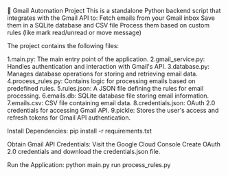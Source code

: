 📧 Gmail Automation Project
This is a standalone Python backend script that integrates with the Gmail API to:
Fetch emails from your Gmail inbox
Save them in a SQLite database and CSV file
Process them based on custom rules (like mark read/unread or move message)


The project contains the following files: 

1.main.py: The main entry point of the application.
2.gmail_service.py: Handles authentication and interaction with Gmail's API.
3.database.py: Manages database operations for storing and retrieving email data.
4.process_rules.py: Contains logic for processing emails based on predefined rules.
5.rules.json: A JSON file defining the rules for email processing.
6.emails.db: SQLite database file storing email information.
7.emails.csv: CSV file containing email data.
8.credentials.json: OAuth 2.0 credentials for accessing Gmail API.
9.pickle: Stores the user's access and refresh tokens for Gmail API authentication.


Install Dependencies:
pip install -r requirements.txt

 
Obtain Gmail API Credentials:
Visit the Google Cloud Console
Create OAuth 2.0 credentials and download the credentials.json file.


Run the Application:
python main.py
run process_rules.py
